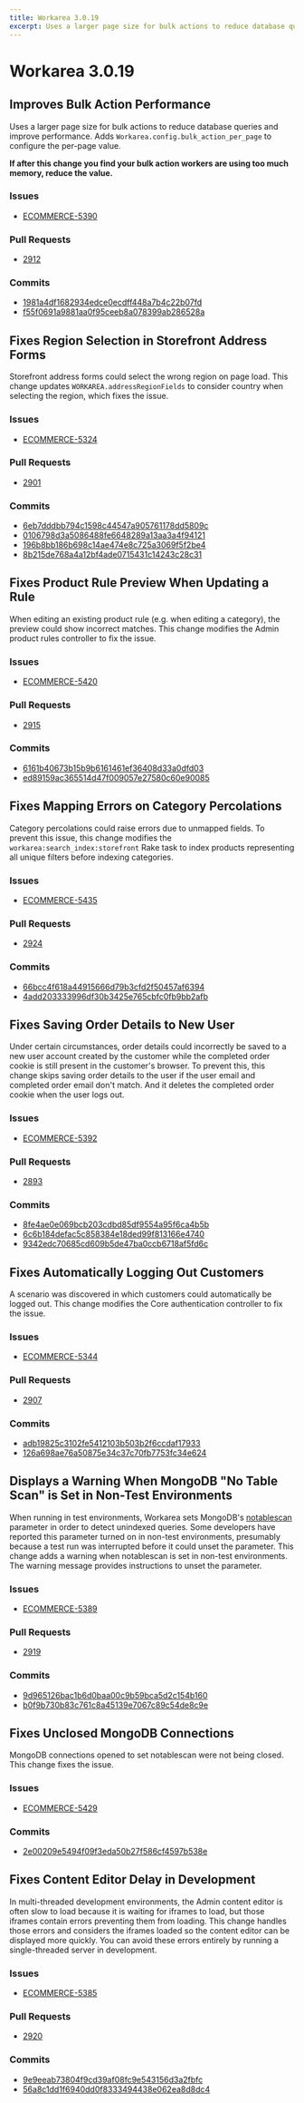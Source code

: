 ```yaml
---
title: Workarea 3.0.19
excerpt: Uses a larger page size for bulk actions to reduce database queries and improve performance. Adds Workarea.config.bulk_action_per_page to configure the per-page value.
---
```


# Workarea 3.0.19

## Improves Bulk Action Performance

Uses a larger page size for bulk actions to reduce database queries and improve performance. Adds `Workarea.config.bulk_action_per_page` to configure the per-page value.

**If after this change you find your bulk action workers are using too much memory, reduce the value.**

### Issues

- [ECOMMERCE-5390](https://jira.tools.weblinc.com/browse/ECOMMERCE-5390)

### Pull Requests

- [2912](https://stash.tools.weblinc.com/projects/WL/repos/workarea/pull-requests/2912/overview)

### Commits

- [1981a4df1682934edce0ecdff448a7b4c22b07fd](https://stash.tools.weblinc.com/projects/WL/repos/workarea/commits/1981a4df1682934edce0ecdff448a7b4c22b07fd)
- [f55f0691a9881aa0f95ceeb8a078399ab286528a](https://stash.tools.weblinc.com/projects/WL/repos/workarea/commits/f55f0691a9881aa0f95ceeb8a078399ab286528a)

## Fixes Region Selection in Storefront Address Forms

Storefront address forms could select the wrong region on page load. This change updates `WORKAREA.addressRegionFields` to consider country when selecting the region, which fixes the issue.

### Issues

- [ECOMMERCE-5324](https://jira.tools.weblinc.com/browse/ECOMMERCE-5324)

### Pull Requests

- [2901](https://stash.tools.weblinc.com/projects/WL/repos/workarea/pull-requests/2901/overview)

### Commits

- [6eb7dddbb794c1598c44547a905761178dd5809c](https://stash.tools.weblinc.com/projects/WL/repos/workarea/commits/6eb7dddbb794c1598c44547a905761178dd5809c)
- [0106798d3a5086488fe6648289a13aa3a4f94121](https://stash.tools.weblinc.com/projects/WL/repos/workarea/commits/0106798d3a5086488fe6648289a13aa3a4f94121)
- [196b8bb186b698c14ae474e8c725a3069f5f2be4](https://stash.tools.weblinc.com/projects/WL/repos/workarea/commits/196b8bb186b698c14ae474e8c725a3069f5f2be4)
- [8b215de768a4a12bf4ade0715431c14243c28c31](https://stash.tools.weblinc.com/projects/WL/repos/workarea/commits/8b215de768a4a12bf4ade0715431c14243c28c31)

## Fixes Product Rule Preview When Updating a Rule

When editing an existing product rule (e.g. when editing a category), the preview could show incorrect matches. This change modifies the Admin product rules controller to fix the issue.

### Issues

- [ECOMMERCE-5420](https://jira.tools.weblinc.com/browse/ECOMMERCE-5420)

### Pull Requests

- [2915](https://stash.tools.weblinc.com/projects/WL/repos/workarea/pull-requests/2915/overview)

### Commits

- [6161b40673b15b9b6161461ef36408d33a0dfd03](https://stash.tools.weblinc.com/projects/WL/repos/workarea/commits/6161b40673b15b9b6161461ef36408d33a0dfd03)
- [ed89159ac365514d47f009057e27580c60e90085](https://stash.tools.weblinc.com/projects/WL/repos/workarea/commits/ed89159ac365514d47f009057e27580c60e90085)

## Fixes Mapping Errors on Category Percolations

Category percolations could raise errors due to unmapped fields. To prevent this issue, this change modifies the `workarea:search_index:storefront` Rake task to index products representing all unique filters before indexing categories.

### Issues

- [ECOMMERCE-5435](https://jira.tools.weblinc.com/browse/ECOMMERCE-5435)

### Pull Requests

- [2924](https://stash.tools.weblinc.com/projects/WL/repos/workarea/pull-requests/2924/overview)

### Commits

- [66bcc4f618a44915666d79b3cfd2f50457af6394](https://stash.tools.weblinc.com/projects/WL/repos/workarea/commits/66bcc4f618a44915666d79b3cfd2f50457af6394)
- [4add203333996df30b3425e765cbfc0fb9bb2afb](https://stash.tools.weblinc.com/projects/WL/repos/workarea/commits/4add203333996df30b3425e765cbfc0fb9bb2afb)

## Fixes Saving Order Details to New User

Under certain circumstances, order details could incorrectly be saved to a new user account created by the customer while the completed order cookie is still present in the customer's browser. To prevent this, this change skips saving order details to the user if the user email and completed order email don't match. And it deletes the completed order cookie when the user logs out.

### Issues

- [ECOMMERCE-5392](https://jira.tools.weblinc.com/browse/ECOMMERCE-5392)

### Pull Requests

- [2893](https://stash.tools.weblinc.com/projects/WL/repos/workarea/pull-requests/2893/overview)

### Commits

- [8fe4ae0e069bcb203cdbd85df9554a95f6ca4b5b](https://stash.tools.weblinc.com/projects/WL/repos/workarea/commits/8fe4ae0e069bcb203cdbd85df9554a95f6ca4b5b)
- [6c6b184defac5c858384e18ded99f813166e4740](https://stash.tools.weblinc.com/projects/WL/repos/workarea/commits/6c6b184defac5c858384e18ded99f813166e4740)
- [9342edc70685cd609b5de47ba0ccb6718af5fd6c](https://stash.tools.weblinc.com/projects/WL/repos/workarea/commits/9342edc70685cd609b5de47ba0ccb6718af5fd6c)

## Fixes Automatically Logging Out Customers

A scenario was discovered in which customers could automatically be logged out. This change modifies the Core authentication controller to fix the issue.

### Issues

- [ECOMMERCE-5344](https://jira.tools.weblinc.com/browse/ECOMMERCE-5344)

### Pull Requests

- [2907](https://stash.tools.weblinc.com/projects/WL/repos/workarea/pull-requests/2907/overview)

### Commits

- [adb19825c3102fe5412103b503b2f6ccdaf17933](https://stash.tools.weblinc.com/projects/WL/repos/workarea/commits/adb19825c3102fe5412103b503b2f6ccdaf17933)
- [126a698ae76a50875e34c37c70fb7753fc34e624](https://stash.tools.weblinc.com/projects/WL/repos/workarea/commits/126a698ae76a50875e34c37c70fb7753fc34e624)

## Displays a Warning When MongoDB "No Table Scan" is Set in Non-Test Environments

When running in test environments, Workarea sets MongoDB's [notablescan](https://docs.mongodb.com/manual/reference/parameters/#param.notablescan) parameter in order to detect unindexed queries. Some developers have reported this parameter turned on in non-test environments, presumably because a test run was interrupted before it could unset the parameter. This change adds a warning when notablescan is set in non-test environments. The warning message provides instructions to unset the parameter.

### Issues

- [ECOMMERCE-5389](https://jira.tools.weblinc.com/browse/ECOMMERCE-5389)

### Pull Requests

- [2919](https://stash.tools.weblinc.com/projects/WL/repos/workarea/pull-requests/2919/overview)

### Commits

- [9d965126bac1b6d0baa00c9b59bca5d2c154b160](https://stash.tools.weblinc.com/projects/WL/repos/workarea/commits/9d965126bac1b6d0baa00c9b59bca5d2c154b160)
- [b0f9b730b83c761c8a45139e7067c89c54de8c9e](https://stash.tools.weblinc.com/projects/WL/repos/workarea/commits/b0f9b730b83c761c8a45139e7067c89c54de8c9e)

## Fixes Unclosed MongoDB Connections

MongoDB connections opened to set notablescan were not being closed. This change fixes the issue.

### Issues

- [ECOMMERCE-5429](https://jira.tools.weblinc.com/browse/ECOMMERCE-5429)

### Commits

- [2e00209e5494f09f3eda50b27f586cf4597b538e](https://stash.tools.weblinc.com/projects/WL/repos/workarea/commits/2e00209e5494f09f3eda50b27f586cf4597b538e)

## Fixes Content Editor Delay in Development

In multi-threaded development environments, the Admin content editor is often slow to load because it is waiting for iframes to load, but those iframes contain errors preventing them from loading. This change handles those errors and considers the iframes loaded so the content editor can be displayed more quickly. You can avoid these errors entirely by running a single-threaded server in development.

### Issues

- [ECOMMERCE-5385](https://jira.tools.weblinc.com/browse/ECOMMERCE-5385)

### Pull Requests

- [2920](https://stash.tools.weblinc.com/projects/WL/repos/workarea/pull-requests/2920/overview)

### Commits

- [9e9eeab73804f9cd39af08fc9e543156d3a2fbfc](https://stash.tools.weblinc.com/projects/WL/repos/workarea/commits/9e9eeab73804f9cd39af08fc9e543156d3a2fbfc)
- [56a8c1dd1f6940dd0f8333494438e062ea8d8dc4](https://stash.tools.weblinc.com/projects/WL/repos/workarea/commits/56a8c1dd1f6940dd0f8333494438e062ea8d8dc4)

